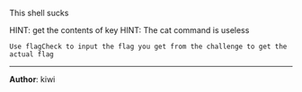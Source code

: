 This shell sucks

HINT: get the contents of key
HINT: The cat command is useless

<!-- Written by kiwi -->

`Use flagCheck to input the flag you get from the challenge to get the actual flag`

---
**Author**: kiwi